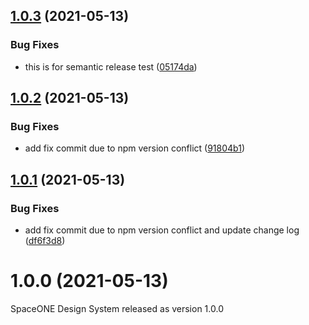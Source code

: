 ## [1.0.3](https://github.com/spaceone-dev/spaceone-design-system/compare/v1.0.2...v1.0.3) (2021-05-13)


### Bug Fixes

* this is for semantic release test ([05174da](https://github.com/spaceone-dev/spaceone-design-system/commit/05174da050314a4e329fc049ca157e0745a1cbb4))

## [1.0.2](https://github.com/spaceone-dev/spaceone-design-system/compare/v1.0.1...v1.0.2) (2021-05-13)


### Bug Fixes

*  add fix commit due to npm version conflict ([91804b1](https://github.com/spaceone-dev/spaceone-design-system/commit/91804b1f0fc6c36371c737b30646c52187da4769))

## [1.0.1](https://github.com/spaceone-dev/spaceone-design-system/compare/v1.0.0...v1.0.1) (2021-05-13)


### Bug Fixes

* add fix commit due to npm version conflict and update change log ([df6f3d8](https://github.com/spaceone-dev/spaceone-design-system/commit/df6f3d8933e9bc63b805e5cc5061109a4ce46e8f))

# 1.0.0 (2021-05-13)

SpaceONE Design System released as version 1.0.0
